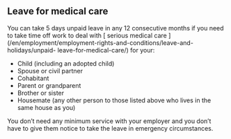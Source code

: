 ##  Leave for medical care

You can take 5 days unpaid leave in any 12 consecutive months if you need to
take time off work to deal with [ serious medical care
](/en/employment/employment-rights-and-conditions/leave-and-holidays/unpaid-
leave-for-medical-care/) for your:

  * Child (including an adopted child) 
  * Spouse or civil partner 
  * Cohabitant 
  * Parent or grandparent 
  * Brother or sister 
  * Housemate (any other person to those listed above who lives in the same house as you) 

You don’t need any minimum service with your employer and you don’t have to
give them notice to take the leave in emergency circumstances.
